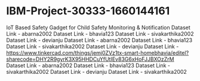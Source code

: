 # IBM-Project-30333-1660144161
IoT Based Safety Gadget for Child Safety Monitoring &amp; Notification
Dataset Link - abarna2002
Dataset Link - bhavia123
Dataset Link - sivakarthika2002
Dataset Link - devianju
Dataset Link - abarna2002
Dataset Link - bhavia123
Dataset Link - sivakarthika2002
Dataset Link - devianju
Dataset Link - https://www.tinkercad.com/things/jemj0ZVz1tx-smart-homebhavia/editel?sharecode=DHY2R9gyrK3X95HHDCuYfUtIEv83G6xHoFJJBXOzZrM
Dataset Link - abarna2002
Dataset Link - bhavia123
Dataset Link - sivakarthika2002
Dataset Link - devianju
Dataset Link - sivakarthika2002
